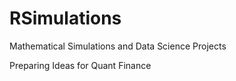 # RSimulations
Mathematical Simulations and Data Science Projects

Preparing Ideas for Quant Finance

